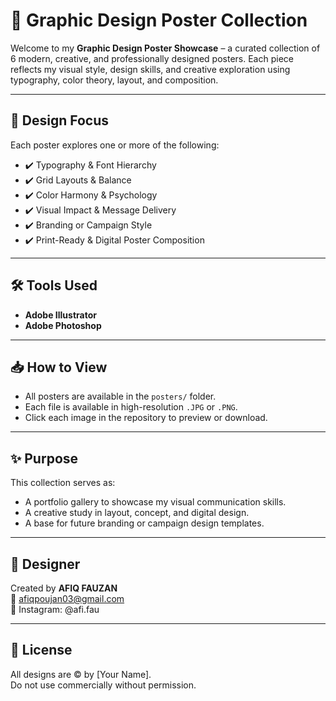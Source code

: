 # 🎨 Graphic Design Poster Collection

Welcome to my **Graphic Design Poster Showcase** – a curated collection of 6 modern, creative, and professionally designed posters. Each piece reflects my visual style, design skills, and creative exploration using typography, color theory, layout, and composition.

---

## 🎯 Design Focus

Each poster explores one or more of the following:
- ✔️ Typography & Font Hierarchy  
- ✔️ Grid Layouts & Balance  
- ✔️ Color Harmony & Psychology  
- ✔️ Visual Impact & Message Delivery  
- ✔️ Branding or Campaign Style  
- ✔️ Print-Ready & Digital Poster Composition  

---

## 🛠️ Tools Used

- **Adobe Illustrator**
- **Adobe Photoshop**

---

## 📥 How to View

- All posters are available in the `posters/` folder.
- Each file is available in high-resolution `.JPG` or `.PNG`.
- Click each image in the repository to preview or download.

---

## ✨ Purpose

This collection serves as:
- A portfolio gallery to showcase my visual communication skills.
- A creative study in layout, concept, and digital design.
- A base for future branding or campaign design templates.

---

## 👤 Designer

Created by **AFIQ FAUZAN**  
📧 afiqpoujan03@gmail.com  
📸 Instagram: @afi.fau


---

## 📜 License

All designs are © by [Your Name].  
Do not use commercially without permission.

